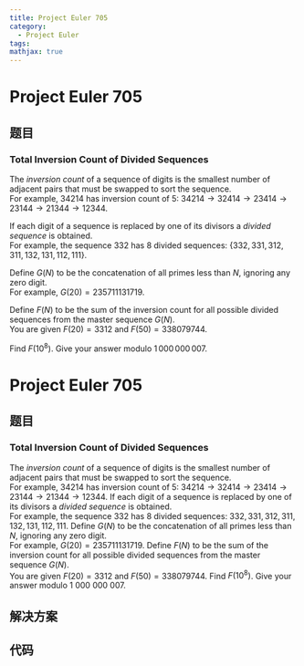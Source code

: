 ```yaml
---
title: Project Euler 705
category:
  - Project Euler
tags:
mathjax: true
---
```

<escape><!-- more --></escape>
    
# Project Euler 705
## 题目
### Total Inversion Count of Divided Sequences



The <i>inversion count</i> of a sequence of digits is the smallest number of adjacent pairs that must be swapped to sort the sequence.<br />
For example, 34214 has inversion count of 5:
$34214 \to 32414 \to 23414 \to 23144 \to 21344 \to12344$.


If each digit of a sequence is replaced by one of its divisors a <i>divided sequence</i> is obtained. <br />
For example, the sequence 332 has 8 divided sequences: $\{332,331,312,311,132,131,112,111\}$.


Define $G(N)$ to be the concatenation of all primes less than $N$, ignoring any zero digit. <br />
For example, $G(20) = 235711131719$.


Define $F(N)$ to be the sum of the inversion count for all possible divided sequences from the master sequence $G(N)$. <br />
You are given $F(20) = 3312$ and $F(50) = 338079744$.


Find $F(10^8)$. Give your answer modulo $1\,000\,000\,007$.



# Project Euler 705
## 题目
### Total Inversion Count of Divided Sequences

The <i>inversion count</i> of a sequence of digits is the smallest number of adjacent pairs that must be swapped to sort the sequence.<br>For example, $34214$ has inversion count of $5$: $34214 \to 32414 \to 23414 \to 23144 \to 21344 \to12344$.
If each digit of a sequence is replaced by one of its divisors a <i>divided sequence</i> is obtained.<br>For example, the sequence $332$ has $8$ divided sequences: ${332,331,312,311,132,131,112,111}$.
Define $G(N)$ to be the concatenation of all primes less than $N$, ignoring any zero digit.<br>For example, $G(20) = 235711131719$.
Define $F(N)$ to be the sum of the inversion count for all possible divided sequences from the master sequence $G(N)$.<br>You are given $F(20) = 3312$ and $F(50) = 338079744$.
Find $F(10^8)$. Give your answer modulo $1\ 000\ 000\ 007$.


## 解决方案


## 代码


